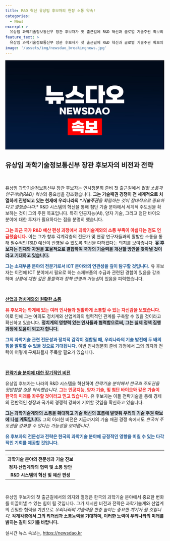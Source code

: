 ```yaml
---
title: R&D 혁신 유상임 후보자의 현장 소통 약속!
categories:
  - News
excerpt: >
  유상임 과학기술정보통신부 장관 후보자가 첫 출근길에 R&D 혁신과 글로벌 기술주권 확보의 중요성을 강조했습니다. 그는 소재부품과 ICT의 연관성을 기반으로 정치·산업계와의 소통을 강화하겠다고 밝혔습니다.
feature_text: >
  유상임 과학기술정보통신부 장관 후보자가 첫 출근길에 R&D 혁신과 글로벌 기술주권 확보의 중요성을 강조했습니다. 그는 소재부품과 ICT의 연관성을 기반으로 정치·산업계와의 소통을 강화하겠다고 밝혔습니다.
image: '/assets/img/newsdao_breakingnews.jpg'
---
```


<p><img src="/assets/img/newsdao_breakingnews.jpg" alt="flaretime 속보" /></p>

<h2 data-ke-size="size26">유상임 과학기술정보통신부 장관 후보자의 비전과 전략</h2>

<p data-ke-size="size16">&nbsp;</p>

<p>유상임 과학기술정보통신부 장관 후보자는 인사청문회 준비 첫 출근길에서 <em>현장 소통과 연구개발(R&amp;D) 혁신</em>의 중요성을 강조했습니다. <strong>그는 기술패권 경쟁이 전 세계적으로 치열하게 진행되고 있는 현재에 우리나라의 <em>*기술주권</strong>을 확립하는 것이 절대적으로 중요하다고 말했습니다.</em>* R&amp;D 시스템의 혁신을 통해 첨단 기술 분야에서 세계적 주도권을 확보하는 것이 그의 주된 목표입니다. 특히 인공지능(AI), 양자 기술, 그리고 첨단 바이오 분야에 대한 투자가 필요하다는 점을 분명히 했습니다. </p>

<p><b><span style="color: #ee2323;">그는 최근 국가 R&amp;D 예산 편성 과정에서 과학기술계와의 소통 부족이 아쉽다는 점도 언급했습니다.</span></b> 이는 그가 향후 각계각층의 전문가 및 현장 연구자들과의 활발한 소통을 통해 필수적인 R&amp;D 예산이 반영될 수 있도록 최선을 다하겠다는 의지를 보여줍니다. <b><span style="background-color: #21538527;">유 후보자는 인재와 자원을 효율적으로 결합하여 국가의 기술력을 개선할 방안을 찾아낼 것이라고 기대하고 있습니다.</span></b> </p>

<p><b><span style="color: #1a5490;">그는 소재부품 분야의 전문가로서 ICT 분야와의 연관성을 깊이 탐구할 것입니다.</span></b> 유 후보자는 이전에 ICT 분야에서 필요로 하는 소재부품의 수급과 관련된 경험이 있음을 강조하며 <em>상황에 대한 깊은 통찰력과 정책 반영의 가능성</em>이 있음을 피력했습니다. </p>

<p data-ke-size="size16">&nbsp;</p>

<p><u><strong>산업과 정치계와의 원활한 소통</strong></u></p>

<p><b><span style="color: #ee2323;">유 후보자는 학계에 있는 여러 인사들과 원활하게 소통할 수 있는 자신감을 보였습니다.</span></b> 이로 인해 그는 여의도 정치계와 산업계와의 협력적인 관계를 구축할 수 있을 것이라고 확신하고 있습니다. <b><span style="background-color: #21538527;">정치계의 영향력 있는 인사들과 협력함으로써, 그는 실제 정책 집행 과정에 도움이 되고자 합니다.</span></b> </p>

<p><b><span style="color: #1a5490;">그의 과학기술 관련 전문성과 정치적 감각이 결합될 때, 우리나라의 기술 발전에 두 배의 힘을 발휘할 수 있을 것으로 기대됩니다.</span></b> 이번 인사청문회 준비 과정에서 그의 의지와 전략이 어떻게 구체화될지 주목할 필요가 있습니다.</p>

<p data-ke-size="size16">&nbsp;</p>

<p><u><strong>전략기술 분야에 대한 장기적인 비전</strong></u></p>

<p>유상임 후보자는 나라의 R&amp;D 시스템을 혁신하여 <em>전략기술 분야에서 한국의 주도권을 뒷받침할 것을 약속했습니다.</em> <b><span style="color: #ee2323;">그는 인공지능, 양자 기술, 및 첨단 바이오와 같은 기술이 한국의 미래를 좌우할 것이라고 믿고 있습니다.</span></b> 유 후보자는 이들 전략기술을 통해 경제의 전반적인 성장과 국가의 경쟁력 강화에 기여할 것임을 확신하고 있습니다. </p>

<p><b><span style="background-color: #21538527;">그는 과학기술계와의 소통을 확대하고 기술 혁신의 흐름에 발맞춰 우리의 기술 주권 확보에 나설 계획입니다.</span></b> 그의 이러한 비전은 지금까지의 기술 패권 경쟁 속에서도 <em>한국이 주도권을 강화할 수 있다는 가능성을 보여줍니다.</em> </p>

<p><b><span style="color: #1a5490;">유 후보자의 전문성과 전략은 한국의 과학기술 분야에 긍정적인 영향을 미칠 수 있는 다각적인 기회를 제공할 것입니다.</span></b> </p>

<hr>

<table style="width: 100%; border-collapse: collapse;">
<tr>
<td style="text-align: center; height: 17px;"><b>과학기술 분야의 전문성과 기술 진보</b></td>
</tr>
<tr>
<td style="text-align: center; height: 17px;"><b>정치·산업계와의 협력 및 소통 방안</b></td>
</tr>
<tr>
<td style="text-align: center; height: 17px;"><b>R&D 시스템의 혁신 및 예산 편성</b></td>
</tr>
</table>

<p data-ke-size="size16">&nbsp;</p>

<p>유상임 후보자의 첫 출근길에서의 의지와 열정은 한국의 과학기술 분야에서 중요한 변화를 이끌어낼 수 있는 힘이 될 것입니다. 그가 제시한 비전과 전략은 과학기술계와 산업계의 긴밀한 협력을 기반으로 <em>우리나라의 기술력을 한층 높이는 중요한 계기가 될 것입니다.</em> <strong>각계각층에서 그의 리더십과 소통능력을 기대하며, 이러한 노력이 우리나라의 미래를 밝히는 길이 되기를 바랍니다.</strong></p>
실시간 뉴스 속보는, <a href="https://newsdao.kr" rel="dofollow">https://newsdao.kr</a>


